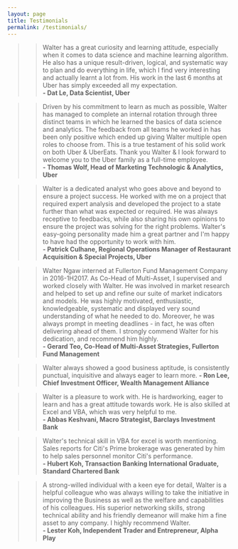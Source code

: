 ```yaml
---
layout: page
title: Testimonials
permalink: /testimonials/
---
```


>> Walter has a great curiosity and learning attitude, especially when it comes to data science and machine learning algorithm. He also has a unique result-driven, logical, and systematic way to plan and do everything in life, which I find very interesting and actually learnt a lot from. His work in the last 6 months at Uber has simply exceeded all my expectation.  
**- Dat Le, Data Scientist, Uber**


>> Driven by his commitment to learn as much as possible, Walter has managed to complete an internal rotation through three distinct teams in which he learned the basics of data science and analytics. The feedback from all teams he worked in has been only positive which ended up giving Walter multiple open roles to choose from. This is a true testament of his solid work on both Uber & UberEats. Thank you Walter & I look forward to welcome you to the Uber family as a full-time employee.  
**- Thomas Wolf, Head of Marketing Technologic & Analytics, Uber**


>> Walter is a dedicated analyst who goes above and beyond to ensure a project success. He worked with me on a project that required expert analysis and developed the project to a state further than what was expected or required. He was always receptive to feedbacks, while also sharing his own opinions to ensure the project was solving for the right problems.
Walter's easy-going personality made him a great partner and I'm happy to have had the opportunity to work with him.  
**- Patrick Culhane, Regional Operations Manager of Restaurant Acquisition & Special Projects, Uber**


>> Walter Ngaw interned at Fullerton Fund Management Company in 2016-1H2017. As Co-Head of Multi-Asset, I supervised and worked closely with Walter. He was involved in market research and helped to set up and refine our suite of market indicators and models. He was highly motivated, enthusiastic, knowledgeable, systematic and displayed very sound understanding of what he needed to do. Moreover, he was always prompt in meeting deadlines - in fact, he was often delivering ahead of them. I strongly commend Walter for his dedication, and recommend him highly.  
**- Gerard Teo, Co-Head of Multi-Asset Strategies, Fullerton Fund Management**


>> Walter always showed a good business aptitude, is consistently punctual, inquisitive and always eager to learn more.
**- Ron Lee, Chief Investment Officer, Wealth Management Alliance**


>> Walter is a pleasure to work with. He is hardworking, eager to learn and has a great attitude towards work. He is also skilled at Excel and VBA, which was very helpful to me.  
**- Abbas Keshvani, Macro Strategist, Barclays Investment Bank**


>> Walter's technical skill in VBA for excel is worth mentioning. Sales reports for Citi's Prime brokerage was generated by him to help sales personnel monitor Citi's performance.  
**- Hubert Koh, Transaction Banking International Graduate, Standard Chartered Bank**


>> A strong-willed individual with a keen eye for detail, Walter is a helpful colleague who was always willing to take the initiative in improving the Business as well as the welfare and capabilities of his colleagues. His superior networking skills, strong technical ability and his friendly demeanor will make him a fine asset to any company. I highly recommend Walter.  
**- Lester Koh, Independent Trader and Entrepreneur, Alpha Play**
